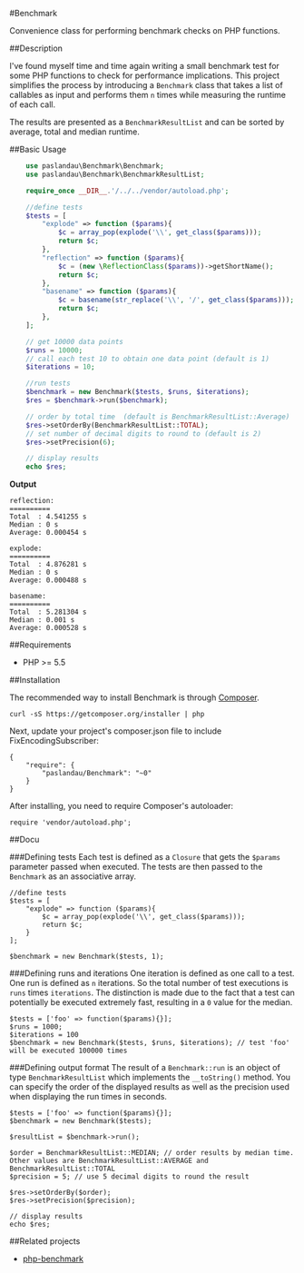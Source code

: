 #Benchmark

Convenience class for performing benchmark checks on PHP functions.

##Description

I've found myself time and time again writing a small benchmark test for some PHP functions to check for performance implications.
This project simplifies the process by introducing a `Benchmark` class that takes a list of callables as input and performs them `n` times 
while measuring the runtime of each call.

The results are presented as a `BenchmarkResultList` and can be sorted by average, total and median runtime.

##Basic Usage
```php
    use paslandau\Benchmark\Benchmark;
    use paslandau\Benchmark\BenchmarkResultList;

    require_once __DIR__.'/../../vendor/autoload.php';

    //define tests
    $tests = [
        "explode" => function ($params){
            $c = array_pop(explode('\\', get_class($params)));
            return $c;
        },
        "reflection" => function ($params){
            $c = (new \ReflectionClass($params))->getShortName();
            return $c;
        },
        "basename" => function ($params){
            $c = basename(str_replace('\\', '/', get_class($params)));
            return $c;
        },
    ];

    // get 10000 data points
    $runs = 10000;
    // call each test 10 to obtain one data point (default is 1)
    $iterations = 10;

    //run tests
    $benchmark = new Benchmark($tests, $runs, $iterations);
    $res = $benchmark->run($benchmark);

    // order by total time  (default is BenchmarkResultList::Average)
    $res->setOrderBy(BenchmarkResultList::TOTAL);
    // set number of decimal digits to round to (default is 2)
    $res->setPrecision(6);

    // display results
    echo $res;
```
    
**Output**

    reflection:
    ==========
    Total  : 4.541255 s
    Median : 0 s
    Average: 0.000454 s
    
    explode:
    ==========
    Total  : 4.876281 s
    Median : 0 s
    Average: 0.000488 s
    
    basename:
    ==========
    Total  : 5.281304 s
    Median : 0.001 s
    Average: 0.000528 s

##Requirements

- PHP >= 5.5

##Installation

The recommended way to install Benchmark is through [Composer](http://getcomposer.org/).

    curl -sS https://getcomposer.org/installer | php

Next, update your project's composer.json file to include FixEncodingSubscriber:

    {
        "require": {
            "paslandau/Benchmark": "~0"
        }
    }

After installing, you need to require Composer's autoloader:

    require 'vendor/autoload.php';

##Docu

###Defining tests
Each test is defined as a `Closure` that gets the `$params` parameter passed when executed. The tests are then passed to the `Benchmark` as an associative array.

    //define tests
    $tests = [
        "explode" => function ($params){
            $c = array_pop(explode('\\', get_class($params)));
            return $c;
        }
    ];
    
    $benchmark = new Benchmark($tests, 1);
    
###Defining runs and iterations
One iteration is defined as one call to a test. One run is defined as `n` iterations. So the total number of test executions is `runs` times `iterations`.
The distinction is made due to the fact that a test can potentially be executed extremely fast, resulting in a `0` value for the median.

    $tests = ['foo' => function($params){}];
    $runs = 1000;
    $iterations = 100
    $benchmark = new Benchmark($tests, $runs, $iterations); // test 'foo' will be executed 100000 times
    
###Defining output format
The result of a `Benchmark::run` is an object of type `BenchmarkResultList` which implements the `__toString()` method. You can specify the order 
of the displayed results as well as the precision used when displaying the run times in seconds.

    $tests = ['foo' => function($params){}];
    $benchmark = new Benchmark($tests);
    
    $resultList = $benchmark->run();
    
    $order = BenchmarkResultList::MEDIAN; // order results by median time. Other values are BenchmarkResultList::AVERAGE and BenchmarkResultList::TOTAL
    $precision = 5; // use 5 decimal digits to round the result
    
    $res->setOrderBy($order);
    $res->setPrecision($precision);

    // display results
    echo $res;
    
##Related projects

- [php-benchmark](https://github.com/lavoiesl/php-benchmark)